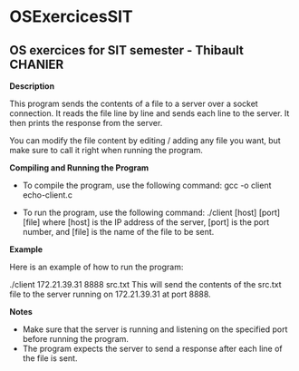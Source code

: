 # OSExercicesSIT
## OS exercices for SIT semester - Thibault CHANIER

**Description**

This program sends the contents of a file to a server over a socket connection. It reads the file line by line and sends each line to the server. It then prints the response from the server.

You can modify the file content by editing / adding any file you want, but make sure to call it right when running the program.

**Compiling and Running the Program**
- To compile the program, use the following command:
gcc -o client echo-client.c

- To run the program, use the following command:
./client [host] [port] [file]
where [host] is the IP address of the server, [port] is the port number, and [file] is the name of the file to be sent.

**Example**

Here is an example of how to run the program:

./client 172.21.39.31 8888 src.txt
This will send the contents of the src.txt file to the server running on 172.21.39.31 at port 8888.

**Notes**
- Make sure that the server is running and listening on the specified port before running the program.
- The program expects the server to send a response after each line of the file is sent.